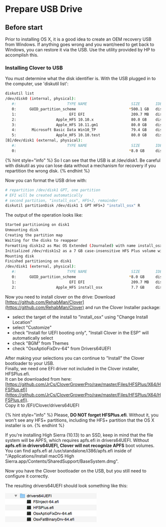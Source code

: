 # Prepare USB Drive

## Before start

Prior to installing OS X, it is a good idea to create an OEM recovery USB from Windows. If anything goes wrong and you want/need to get back to Windows, you can restore it via the USB. Use the utility provided by HP to accomplish this.

### **Installing Clover to USB**

You must determine what the disk identifier is. With the USB plugged in to the computer, use 'diskutil list':  


```bash
diskutil list 
/dev/disk0 (internal, physical):
   #:                       TYPE NAME                    SIZE       IDENTIFIER
   0:      GUID_partition_scheme                        *500.1 GB   disk0
   1:                        EFI EFI                     209.7 MB   disk0s1
   2:                  Apple_HFS 10.10.x                 80.0 GB    disk0s2
   3:                  Apple_HFS 10.11.gm1               80.0 GB    disk0s3
   4:       Microsoft Basic Data Win10_TP                79.4 GB    disk0s4
   5:                  Apple_HFS 10.10.test              80.0 GB    disk0s5
[B]/dev/disk1 (external, physical):
   #:                       TYPE NAME                    SIZE       IDENTIFIER
   0:                                                   *8.0 GB     disk1[/B]

```

{% hint style="info" %}
So I can see that the USB is at /dev/disk1. Be careful with diskutil as you can lose data without a mechanism for recovery if you repartition the wrong disk.
{% endhint %}

Now you can format the USB drive with:

```bash
# repartition /dev/disk1 GPT, one partition
# EFI will be created automatically
# second partition, "install_osx", HFS+J, remainder
diskutil partitionDisk /dev/disk1 1 GPT HFS+J "install_osx" R
```

The output of the operation looks like:

```bash
Started partitioning on disk1
Unmounting disk
Creating the partition map
Waiting for the disks to reappear
Formatting disk1s2 as Mac OS Extended (Journaled) with name install_osx
Initialized /dev/rdisk1s2 as a 7 GB case-insensitive HFS Plus volume with a 8192k journal
Mounting disk
Finished partitioning on disk1
/dev/disk1 (external, physical):
   #:                       TYPE NAME                    SIZE       IDENTIFIER
   0:      GUID_partition_scheme                        *8.0 GB     disk1
   1:                        EFI EFI                     209.7 MB   disk1s1
   2:                  Apple_HFS install_osx             7.7 GB     disk1s2
```

Now you need to install clover on the drive: Download [https://github.com/RehabMan/Clover](https://github.com/RehabMan/Clover) and run the Clover Installer package: 

* select the target of the install to "install\_osx" using "Change Install Location"
* select "Customize"
* check "Install for UEFI booting only", "Install Clover in the ESP" will automatically select
* check "BGM" from Themes
* check "OsxAptioFixDrv-64" from Drivers64UEFI

After making your selections you can continue to "Install" the Clover bootloader to your USB.  
Finally, we need one EFI driver not included in the Clover installer, HFSPlus.efi.  
It can be downloaded from here: [https://github.com/JrCs/CloverGrowerPro/raw/master/Files/HFSPlus/X64/HFSPlus.efi](https://github.com/JrCs/CloverGrowerPro/raw/master/Files/HFSPlus/X64/HFSPlus.efi).  
Copy it to /EFI/Clover/drivers64UEFI

{% hint style="info" %}
Please, **DO NOT forget HFSPlus.efi**. Without it, you won't see any HFS+ partitions, including the HFS+ partition that the OS X installer is on.
{% endhint %}

If you're installing High Sierra \(10.13\) to an SSD, keep in mind that the file system will be APFS, which requires apfs.efi in drivers64UEFI. Without **apfs.efi in drivers64UEFI, Clover will not recognize APFS** boot volumes. You can find apfs.efi at /usr/standalone/i386/apfs.efi inside of "/Applications/Install macOS High Sierra.app/Contents/SharedSupport/BaseSystem.dmg".

Now you have the Clover bootloader on the USB, but you still need to configure it correctly.

The resulting drivers64UEFI should look something like this:

![](../.gitbook/assets/113866-d6ace5ddb250996e8d35523a71fa7d0d.png)



